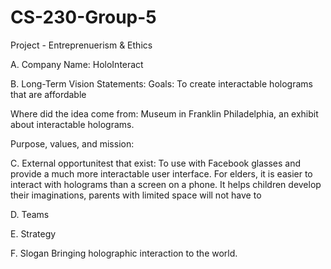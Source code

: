 # CS-230-Group-5
Project - Entreprenuerism &amp; Ethics

A. Company Name: HoloInteract

B. Long-Term Vision Statements: 
Goals:
To create interactable holograms that are affordable

Where did the idea come from: 
Museum in Franklin Philadelphia, an exhibit about interactable holograms. 

Purpose, values, and mission: 


C. External opportunitest that exist:
To use with Facebook glasses and provide a much more interactable user interface.
For elders, it is easier to interact with holograms than a screen on a phone.
It helps children develop their imaginations, parents with limited space will not have to 

D. Teams

E. Strategy


F. Slogan
Bringing holographic interaction to the world.

